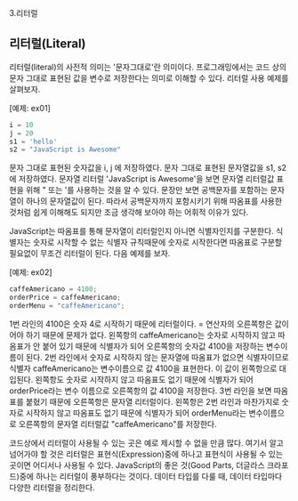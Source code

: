 3.리터럴

## 리터럴(Literal)

 리터럴(literal)의 사전적 의미는 '문자그대로'란 의미이다. 프로그래밍에서는 코드 상의 문자 그대로 표현된 값을 변수로 저장한다는 의미로 이해할 수 있다. 리터럴 사용 예제를 살펴보자.

[예제: ex01]
```JavaScript
i = 10
j = 20
s1 = 'hello'
s2 = "JavaScript is Awesome"
```

 문자 그대로 표현된 숫자값을 i, j 에 저장하였다. 문자 그대로 표현된 문자열값을 s1, s2에 저장하였다. 문자열 리터럴 'JavaScript is Awesome'을 보면 문자열 리터럴값 표현을 위해 " 또는 '를 사용하는 것을 알 수 있다. 문장만 보면 공백문자를 포함하는 문자열이 하나의 문자열값이 된다. 따라서 공백문자까지 포함시키기 위해 따옴표를 사용한 것처럼 쉽게 이해해도 되지만 조금 생각해 보아야 하는 어휘적 이유가 있다.
 
 JavaScript는 따옴표를 통해 문자열이 리터럴인지 아니면 식별자인지를 구분한다. 식별자는 숫자로 시작할 수 없는 식별자 규칙때문에 숫자로 시작한다면 따옴표로 구분할 필요없이 무조건 리터럴이 된다. 다음 예제를 보자.

[예제: ex02]
```javascript
caffeAmericano = 4100;
orderPrice = caffeAmericano;
orderMenu = "caffeAmericano";
```

 1번 라인의 4100은 숫자 4로 시작하기 때문에 리터럴이다. = 연산자의 오른쪽항은 값이어야 하기 때문에 문제가 없다. 왼쪽항의 caffeAmericano는 숫자로 시작하지 않고 따옴표가 안 붙어 있기 때문에 식별자가 되어 오른쪽항의 숫자값 4100을 저장하는 변수이름이 된다. 2번 라인에서 숫자로 시작하지 않는 문자열에 따옴표가 없으면 식별자이므로 식별자 caffeAmericano는 변수이름으로 값 4100을 표현한다. 이 값이 왼쪽항으로 대입된다. 왼쪽항도 숫자로 시작하지 않고 따옴표도 없기 때문에 식별자가 되어 orderPrice라는 변수 이름으로 오른쪽항의 값 4100을 저장한다. 3번 라인을 보면 따옴표를 붙혔기 때문에 오른쪽항은 문자열 리터럴이다. 왼쪽항은 2번 라인과 마찬가지로 숫자로 시작하지 않고 따옴표도 없기 때문에 식별자가 되어 orderMenu라는 변수이름으로 오른쪽항의 문자열 리터럴값 "caffeAmericano"를 저장한다.

 코드상에서 리터럴이 사용될 수 있는 곳은 예로 제시할 수 없을 만큼 많다. 여기서 알고 넘어가야 할 것은 리터럴은 표현식(Expression)중에 하나고 표현식이 사용될 수 있는 곳이면 어디서나 사용될 수 있다. JavaScript의 좋은 것(Good Parts, 더글라스 크라포드)중에 하나는 리터럴이 풍부하다는 것이다. 데이터 타입를 다룰 때, 데이터 타입마다 다양한 리터럴을 정리한다.